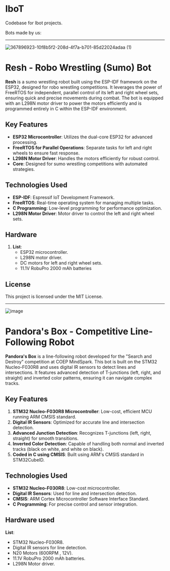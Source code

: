 # IboT
Codebase for Ibot projects.

Bots made by us:

**************
![367896923-10f8b5f2-208d-4f7a-b701-85d22024adaa (1)](https://github.com/user-attachments/assets/08cb5661-e7ff-494b-9d5d-54c151e19db8)


# Resh - Robo Wrestling (Sumo) Bot

**Resh** is a sumo wrestling robot built using the ESP-IDF framework on the ESP32, designed for robo wrestling competitions. It leverages the power of FreeRTOS for independent, parallel control of its left and right wheel sets, ensuring quick and precise movements during combat. The bot is equipped with an L298N motor driver to power the motors efficiently and is programmed entirely in C within the ESP-IDF environment.

## Key Features

- **ESP32 Microcontroller**: Utilizes the dual-core ESP32 for advanced processing.
- **FreeRTOS for Parallel Operations**: Separate tasks for left and right wheels to ensure fast response.
- **L298N Motor Driver**: Handles the motors efficiently for robust control.
- **Core**: Designed for sumo wrestling competitions with automated strategies.

## Technologies Used

- **ESP-IDF**: Espressif IoT Development Framework.
- **FreeRTOS**: Real-time operating system for managing multiple tasks.
- **C Programming**: Low-level programming for performance optimization.
- **L298N Motor Driver**: Motor driver to control the left and right wheel sets.

## Hardware

1. **List**:
   - ESP32 microcontroller.
   - L298N motor driver.
   - DC motors for left and right wheel sets.
   - 11.1V RobuPro 2000 mAh batteries


## License

This project is licensed under the MIT License.


*************
![image](https://github.com/user-attachments/assets/2ce540c7-4a0a-493d-913a-5db3a254d530)

# Pandora's Box - Competitive Line-Following Robot

**Pandora's Box** is a line-following robot developed for the "Search and Destroy" competition at COEP MindSpark. This bot is built on the STM32 Nucleo-F030R8 and uses digital IR sensors to detect lines and intersections. It features advanced detection of T-junctions (left, right, and straight) and inverted color patterns, ensuring it can navigate complex tracks.

## Key Features

1. **STM32 Nucleo-F030R8 Microcontroller**: Low-cost, efficient MCU running ARM CMSIS standard.
2. **Digital IR Sensors**: Optimized for accurate line and intersection detection.
3. **Advanced Junction Detection**: Recognizes T-junctions (left, right, straight) for smooth transitions.
4. **Inverted Color Detection**: Capable of handling both normal and inverted tracks (black on white, and white on black).
5. **Coded in C using CMSIS**: Built using ARM's CMSIS standard in STM32CubeID.

## Technologies Used

- **STM32 Nucleo-F030R8**: Low-cost microcontroller.
- **Digital IR Sensors**: Used for line and intersection detection.
- **CMSIS**: ARM Cortex Microcontroller Software Interface Standard.
- **C Programming**: For precise control and sensor integration.
  
## Hardware used

 **List**:
   - STM32 Nucleo-F030R8.
   - Digital IR sensors for line detection.
   - N20 Motors (600RPM , 12V).
   - 11.1V RobuPro 2000 mAh batteries. 
   - L298N Motor driver.




